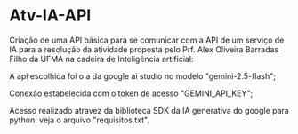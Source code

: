 # Atv-IA-API
Criação de uma API básica para se comunicar com a API de um serviço de IA para a resolução da atividade proposta pelo Prf. Alex Oliveira Barradas Filho da UFMA na cadeira de Inteligência artificial:

A api escolhida foi o a da google ai studio no modelo "gemini-2.5-flash";

Conexão estabelecida com o token de acesso "GEMINI_API_KEY";

Acesso realizado atravez da biblioteca SDK da IA generativa do google para python: veja o arquivo "requisitos.txt".
